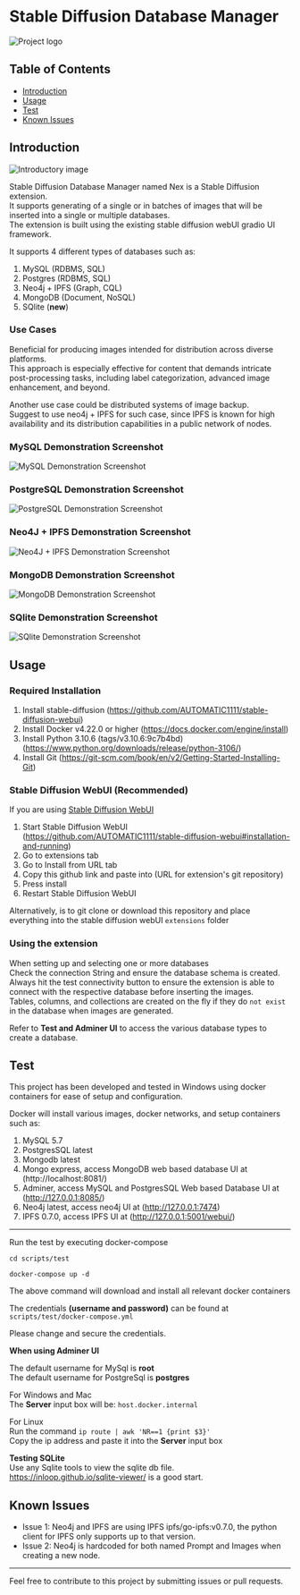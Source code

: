 # Stable Diffusion Database Manager

![Project logo](README_images/stable-diffusion-database-manager-logo.png)  
## Table of Contents

- [Introduction](#introduction)
- [Usage](#usage)
- [Test](#test)
- [Known Issues](#known-issues)

## Introduction

![Introductory image](README_images/stable-diffusion-database-manager-1.png) <!-- Replace with your introductory image -->

Stable Diffusion Database Manager named Nex is a Stable Diffusion extension.  
It supports generating of a single or in batches of images that will be inserted into a single or multiple databases.  
The extension is built using the existing stable diffusion webUI gradio UI framework.   

It supports 4 different types of databases such as:
1. MySQL (RDBMS, SQL)
1. Postgres (RDBMS, SQL)
1. Neo4j + IPFS (Graph, CQL)
1. MongoDB (Document, NoSQL)
1. SQlite (**new**)

### Use Cases

Beneficial for producing images intended for distribution across diverse platforms.  
This approach is especially effective for content that demands intricate post-processing tasks, including label categorization, advanced image enhancement, and beyond.

Another use case could be distributed systems of image backup.  
Suggest to use neo4j + IPFS for such case, since IPFS is known for high availability and its distribution capabilities in a public network of nodes.

### MySQL Demonstration Screenshot

![MySQL Demonstration Screenshot](README_images/stable-diffusion-database-manager-2.png)   

### PostgreSQL Demonstration Screenshot

![PostgreSQL Demonstration Screenshot](README_images/stable-diffusion-database-manager-3.png)   

### Neo4J + IPFS Demonstration Screenshot

![Neo4J + IPFS Demonstration Screenshot](README_images/stable-diffusion-database-manager-4.png)   

### MongoDB Demonstration Screenshot

![MongoDB Demonstration Screenshot](README_images/stable-diffusion-database-manager-5.png)   

### SQlite Demonstration Screenshot

![SQlite Demonstration Screenshot](README_images/stable-diffusion-database-manager-6.png)   

## Usage

### Required Installation

1. Install stable-diffusion (https://github.com/AUTOMATIC1111/stable-diffusion-webui)
1. Install Docker v4.22.0 or higher (https://docs.docker.com/engine/install)
1. Install Python 3.10.6 (tags/v3.10.6:9c7b4bd) (https://www.python.org/downloads/release/python-3106/)
1. Install Git (https://git-scm.com/book/en/v2/Getting-Started-Installing-Git)

### Stable Diffusion WebUI (Recommended)

If you are using [Stable Diffusion WebUI](https://github.com/AUTOMATIC1111/stable-diffusion-webui) 

1. Start Stable Diffusion WebUI (https://github.com/AUTOMATIC1111/stable-diffusion-webui#installation-and-running)
1. Go to extensions tab
1. Go to Install from URL tab
1. Copy this github link and paste into (URL for extension's git repository)
1. Press install
1. Restart Stable Diffusion WebUI

Alternatively, is to git clone or download this repository and place everything into the stable diffusion webUI ``extensions`` folder


### Using the extension
When setting up and selecting one or more databases  
Check the connection String and ensure the database schema is created.  
Always hit the test connectivity button to ensure the extension is able to connect with the respective database before inserting the images.  
Tables, columns, and collections are created on the fly if they do ``not exist`` in the database when images are generated.  

Refer to **Test and Adminer UI** to access the various database types to create a database.

## Test

This project has been developed and tested in Windows using docker containers for ease of setup and configuration.  

Docker will install various images, docker networks, and setup containers such as:  
1. MySQL 5.7
1. PostgresSQL latest
1. Mongodb latest
1. Mongo express, access MongoDB web based database UI at (http://localhost:8081/) 
1. Adminer, access MySQL and PostgresSQL Web based Database UI at (http://127.0.0.1:8085/)
1. Neo4j latest, access neo4j UI at (http://127.0.0.1:7474)
1. IPFS 0.7.0, access IPFS UI at (http://127.0.0.1:5001/webui/)
---
Run the test by executing docker-compose
```
cd scripts/test
```
```
docker-compose up -d
```
The above command will download and install all relevant docker containers  

The credentials **(username and password)** can be found at ``scripts/test/docker-compose.yml``

Please change and secure the credentials.

**When using Adminer UI**  

The default username for MySql is **root**  
The default username for PostgreSql is **postgres**  

For Windows and Mac  
The **Server** input box will be: ``host.docker.internal``  

For Linux  
Run the command ```ip route | awk 'NR==1 {print $3}'```  
Copy the ip address and paste it into the **Server** input box  

**Testing SQLite**  
Use any Sqlite tools to view the sqlite db file.  
https://inloop.github.io/sqlite-viewer/ is a good start.  

## Known Issues

- Issue 1: Neo4j and IPFS are using IPFS ipfs/go-ipfs:v0.7.0, the python client for IPFS only supports up to that version.
- Issue 2: Neo4j is hardcoded for both named Prompt and Images when creating a new node.

---

Feel free to contribute to this project by submitting issues or pull requests.